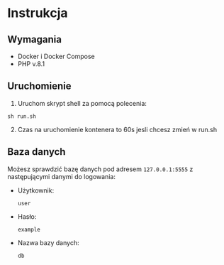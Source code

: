 # Instrukcja

## Wymagania

- Docker i Docker Compose
- PHP v.8.1

## Uruchomienie

1. Uruchom skrypt shell za pomocą polecenia: 
```
sh run.sh
```

2. Czas na uruchomienie kontenera to 60s jesli chcesz zmień w run.sh

## Baza danych

Możesz sprawdzić bazę danych pod adresem `127.0.0.1:5555` z następującymi danymi do logowania:

- Użytkownik: 
  ```
  user
  ```
- Hasło:
  ```
  example
  ```
- Nazwa bazy danych:
  ```
  db
  ```
